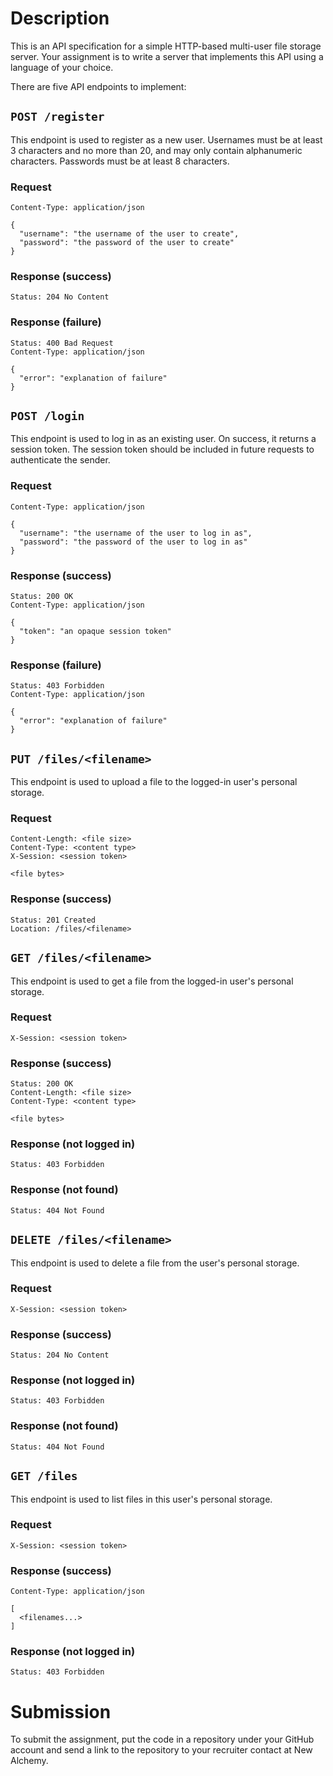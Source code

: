 # Description

This is an API specification for a simple HTTP-based multi-user file storage
server. Your assignment is to write a server that implements this API using a
language of your choice.

There are five API endpoints to implement:

## `POST /register`

This endpoint is used to register as a new user. Usernames must be at least 3
characters and no more than 20, and may only contain alphanumeric characters.
Passwords must be at least 8 characters.

### Request
```
Content-Type: application/json

{
  "username": "the username of the user to create",
  "password": "the password of the user to create"
}
```

### Response (success)
```
Status: 204 No Content
```

### Response (failure)
```
Status: 400 Bad Request
Content-Type: application/json

{
  "error": "explanation of failure"
}
```

## `POST /login`

This endpoint is used to log in as an existing user. On success, it returns a
session token. The session token should be included in future requests to
authenticate the sender.

### Request
```
Content-Type: application/json

{
  "username": "the username of the user to log in as",
  "password": "the password of the user to log in as"
}
```

### Response (success)
```
Status: 200 OK
Content-Type: application/json

{
  "token": "an opaque session token"
}
```

### Response (failure)
```
Status: 403 Forbidden
Content-Type: application/json

{
  "error": "explanation of failure"
}
```

## `PUT /files/<filename>`

This endpoint is used to upload a file to the logged-in user's personal
storage.

### Request
```
Content-Length: <file size>
Content-Type: <content type>
X-Session: <session token>

<file bytes>
```

### Response (success)
```
Status: 201 Created
Location: /files/<filename>
```

## `GET /files/<filename>`

This endpoint is used to get a file from the logged-in user's personal storage.

### Request
```
X-Session: <session token>
```

### Response (success)
```
Status: 200 OK
Content-Length: <file size>
Content-Type: <content type>

<file bytes>
```

### Response (not logged in)
```
Status: 403 Forbidden
```

### Response (not found)
```
Status: 404 Not Found
```

## `DELETE /files/<filename>`

This endpoint is used to delete a file from the user's personal storage.

### Request
```
X-Session: <session token>
```

### Response (success)
```
Status: 204 No Content
```

### Response (not logged in)
```
Status: 403 Forbidden
```

### Response (not found)
```
Status: 404 Not Found
```

## `GET /files`

This endpoint is used to list files in this user's personal storage.

### Request
```
X-Session: <session token>
```

### Response (success)
```
Content-Type: application/json

[
  <filenames...>
]
```

### Response (not logged in)
```
Status: 403 Forbidden
```

# Submission

To submit the assignment, put the code in a repository under your GitHub account and send a link to the repository to your recruiter contact at New Alchemy.